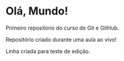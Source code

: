 # Olá, Mundo!
 Primeiro repositório do curso de Git e GitHub.

 Repositório criado durante uma aula ao vivo!

 Linha criada para teste de edição.
